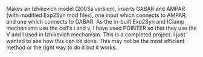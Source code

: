 Makes an Izhikevich model (2003a version), inserts GABAR and AMPAR (with modified Exp2Syn mod files),
one input which connects to AMPAR, and one which connects to GABAR.
As the in-built Exp2Syn and IClamp mechanisms use the cell's i and v, I have used POINTER so that they use the V and I used in Izhikevich mechanism.
This is a completed project. I just wanted to see how this can be done. This may not be the most efficient method or the right way to do it but it works.